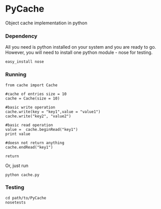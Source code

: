 # PyCache

Object cache implementation in python

### Dependency

All you need is python installed on your system and you are ready to go. However, you will need to install one python module - nose for testing.


```
easy_install nose
```

### Running

```
from cache import Cache

#cache of entries size = 10
cache = Cache(size = 10)

#basic write operation
cache.write(key = "key1",value = "value1")
cache.write("key2", "value2")

#basic read operation
value =  cache.beginRead("key1")
print value

#doesn not return anything
cache.endRead("key1")

return
```
Or, just run
```
python cache.py
```

### Testing

```
cd path/to/PyCache
nosetests
```
